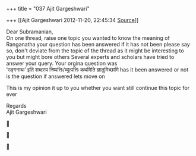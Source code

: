 +++
title = "037 Ajit Gargeshwari"

+++
[[Ajit Gargeshwari	2012-11-20, 22:45:34 [Source](https://groups.google.com/g/bvparishat/c/Mcanh-kMwKo)]]



Dear Subramanian,  
On one thread, raise one topic you wanted to know the meaning of Ranganatha your question has been answered if it has not been please say so, don't deviate from the topic of the thread as it might be interesting to you but might bore others Several experts and scholars have tried to answer your query. Your orgina question was  
’रङ्गनाथः’ इति शब्दस्य निष्पत्तिः/व्युत्पत्तिः कथमिति ज्ञातुमिच्छामि has it been answered or not is the question if answered lets move on  
  

This is my opinion it up to you whether you want still continue this topic for ever  
  
Regards  
Ajit Gargeshwari  
  







